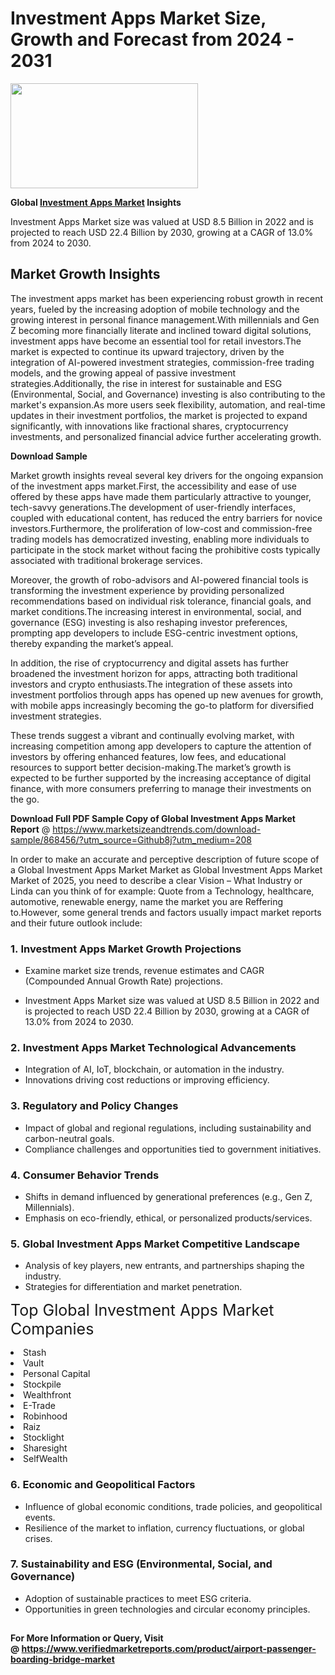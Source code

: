 <H1>Investment Apps Market Size, Growth and Forecast from 2024 - 2031</H1><img class="aligncenter size-medium wp-image-584254" src="https://thirdeyenews.in/wp-content/uploads/2024/09/Global-Market-Research-300x168.jpeg" alt="" width="300" height="168" /><p><strong>Global&nbsp;<a href="https://www.marketsizeandtrends.com/download-sample/868456/?utm_source=Github8j?utm_medium=208">Investment Apps Market</a> Insights</strong></p><p>Investment Apps Market size was valued at USD 8.5 Billion in 2022 and is projected to reach USD 22.4 Billion by 2030, growing at a CAGR of 13.0% from 2024 to 2030.</p><p><h2>Market Growth Insights</h2> <p>The investment apps market has been experiencing robust growth in recent years, fueled by the increasing adoption of mobile technology and the growing interest in personal finance management.With millennials and Gen Z becoming more financially literate and inclined toward digital solutions, investment apps have become an essential tool for retail investors.The market is expected to continue its upward trajectory, driven by the integration of AI-powered investment strategies, commission-free trading models, and the growing appeal of passive investment strategies.Additionally, the rise in interest for sustainable and ESG (Environmental, Social, and Governance) investing is also contributing to the market's expansion.As more users seek flexibility, automation, and real-time updates in their investment portfolios, the market is projected to expand significantly, with innovations like fractional shares, cryptocurrency investments, and personalized financial advice further accelerating growth.</p> <p><strong>Download Sample</strong></p> <p>Market growth insights reveal several key drivers for the ongoing expansion of the investment apps market.First, the accessibility and ease of use offered by these apps have made them particularly attractive to younger, tech-savvy generations.The development of user-friendly interfaces, coupled with educational content, has reduced the entry barriers for novice investors.Furthermore, the proliferation of low-cost and commission-free trading models has democratized investing, enabling more individuals to participate in the stock market without facing the prohibitive costs typically associated with traditional brokerage services.</p> <p>Moreover, the growth of robo-advisors and AI-powered financial tools is transforming the investment experience by providing personalized recommendations based on individual risk tolerance, financial goals, and market conditions.The increasing interest in environmental, social, and governance (ESG) investing is also reshaping investor preferences, prompting app developers to include ESG-centric investment options, thereby expanding the market’s appeal.</p> <p>In addition, the rise of cryptocurrency and digital assets has further broadened the investment horizon for apps, attracting both traditional investors and crypto enthusiasts.The integration of these assets into investment portfolios through apps has opened up new avenues for growth, with mobile apps increasingly becoming the go-to platform for diversified investment strategies.</p> <p>These trends suggest a vibrant and continually evolving market, with increasing competition among app developers to capture the attention of investors by offering enhanced features, low fees, and educational resources to support better decision-making.The market’s growth is expected to be further supported by the increasing acceptance of digital finance, with more consumers preferring to manage their investments on the go.</p> <p><span class=""><strong>Download Full PDF Sample Copy of Global Investment Apps Market Report</strong> @ <a href="https://www.marketsizeandtrends.com/download-sample/868456/?utm_source=Github8j?utm_medium=208" target="_blank">https://www.marketsizeandtrends.com/download-sample/868456/?utm_source=Github8j?utm_medium=208</a></span></p><p>In order to make an accurate and perceptive description of future scope of a Global&nbsp;Investment Apps Market Market as Global&nbsp;Investment Apps Market Market of 2025, you need to describe a clear Vision &ndash; What Industry or Linda can you think of for example: Quote from a Technology, healthcare, automotive, renewable energy, name the market you are Reffering to.However, some general trends and factors usually impact market reports and their future outlook include:</p><h3>1.&nbsp;<strong>Investment Apps Market Growth Projections</strong></h3><ul><li>Examine market size trends, revenue estimates and CAGR (Compounded Annual Growth Rate) projections.</li><li><p>Investment Apps Market size was valued at USD 8.5 Billion in 2022 and is projected to reach USD 22.4 Billion by 2030, growing at a CAGR of 13.0% from 2024 to 2030.</p></li></ul><h3>2.&nbsp;<strong>Investment Apps Market Technological Advancements</strong></h3><ul><li>Integration of AI, IoT, blockchain, or automation in the industry.</li><li>Innovations driving cost reductions or improving efficiency.</li></ul><h3>3.&nbsp;<strong>Regulatory and Policy Changes</strong></h3><ul><li>Impact of global and regional regulations, including sustainability and carbon-neutral goals.</li><li>Compliance challenges and opportunities tied to government initiatives.</li></ul><h3>4.&nbsp;<strong>Consumer Behavior Trends</strong></h3><ul><li>Shifts in demand influenced by generational preferences (e.g., Gen Z, Millennials).</li><li>Emphasis on eco-friendly, ethical, or personalized products/services.</li></ul><h3>5.&nbsp;<strong>Global Investment Apps Market Competitive Landscape</strong></h3><ul><li>Analysis of key players, new entrants, and partnerships shaping the industry.</li><li>Strategies for differentiation and market penetration.</li></ul><p data-pm-slice="1 1 []"><span style="color: inherit; font-family: inherit; font-size: 25px;">Top Global Investment Apps Market Companies</span></p><div class="" data-test-id=""><p><li>Stash</li><li> Vault</li><li> Personal Capital</li><li> Stockpile</li><li> Wealthfront</li><li> E-Trade</li><li> Robinhood</li><li> Raiz</li><li> Stocklight</li><li> Sharesight</li><li> SelfWealth</li></p></div><h3>6.&nbsp;<strong>Economic and Geopolitical Factors</strong></h3><ul><li>Influence of global economic conditions, trade policies, and geopolitical events.</li><li>Resilience of the market to inflation, currency fluctuations, or global crises.</li></ul><h3>7.&nbsp;<strong>Sustainability and ESG (Environmental, Social, and Governance)</strong></h3><ul><li>Adoption of sustainable practices to meet ESG criteria.</li><li>Opportunities in green technologies and circular economy principles.</li></ul><h2><strong style="font-size: 14px;">For More Information or Query, Visit @&nbsp;</strong><a style="background-color: #ffffff; font-size: 14px;" href="https://www.marketsizeandtrends.com/report/investment-apps-market/" target="_blank">https://www.verifiedmarketreports.com/product/airport-passenger-boarding-bridge-market</a></h2>